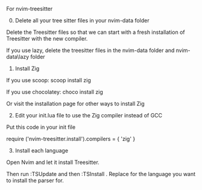 For nvim-treesitter

0. Delete all your tree sitter files in your nvim-data folder

Delete the Treesitter files so that we can start with a fresh installation of Treesitter with the new compiler.

If you use lazy, delete the treesitter files in the nvim-data folder and nvim-data\lazy folder

1. Install Zig

If you use scoop: scoop install zig

If you use chocolatey: choco install zig

Or visit the installation page for other ways to install Zig

2. Edit your init.lua file to use the Zig compiler instead of GCC

Put this code in your init file

require ('nvim-treesitter.install').compilers = { 'zig' }

3. Install each language

Open Nvim and let it install Treesitter.

Then run :TSUpdate and then :TSInstall <language>. Replace <language> for the language you want to install the parser for.

